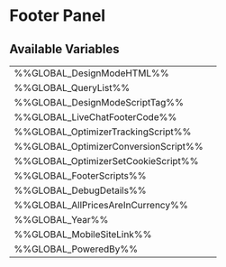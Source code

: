 # <span class="jumptarget"> Footer Panel </span>

## <span class="jumptarget"> Available Variables </span>
|||
|---|---|
| %%GLOBAL_DesignModeHTML%% |
| %%GLOBAL_QueryList%% |
| %%GLOBAL_DesignModeScriptTag%% |
| %%GLOBAL_LiveChatFooterCode%% |
| %%GLOBAL_OptimizerTrackingScript%% |
| %%GLOBAL_OptimizerConversionScript%% |
| %%GLOBAL_OptimizerSetCookieScript%% |
| %%GLOBAL_FooterScripts%% |
| %%GLOBAL_DebugDetails%% |
| %%GLOBAL_AllPricesAreInCurrency%% |
| %%GLOBAL_Year%% |
| %%GLOBAL_MobileSiteLink%% |
| %%GLOBAL_PoweredBy%% |
